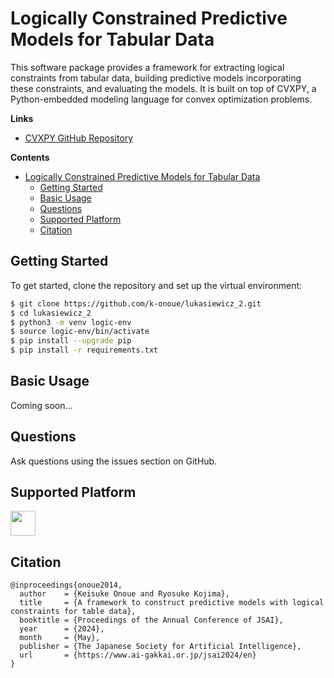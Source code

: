 # Logically Constrained Predictive Models for Tabular Data

This software package provides a framework for extracting logical constraints from tabular data, building predictive models incorporating these constraints, and evaluating the models. It is built on top of CVXPY, a Python-embedded modeling language for convex optimization problems.

__Links__

- [CVXPY GitHub Repository](https://github.com/cvxpy/cvxpy)

__Contents__
- [Logically Constrained Predictive Models for Tabular Data](#logically-constrained-predictive-models-for-tabular-data)
  - [Getting Started](#getting-started)
  - [Basic Usage](#basic-usage)
  - [Questions](#questions)
  - [Supported Platform](#supported-platform)
  - [Citation](#citation)


## Getting Started

To get started, clone the repository and set up the virtual environment:

```sh
$ git clone https://github.com/k-onoue/lukasiewicz_2.git
$ cd lukasiewicz_2
$ python3 -m venv logic-env
$ source logic-env/bin/activate
$ pip install --upgrade pip
$ pip install -r requirements.txt
```


## Basic Usage

Coming soon...


## Questions

Ask questions using the issues section on GitHub.


## Supported Platform

<img src="https://upload.wikimedia.org/wikipedia/commons/3/35/Tux.svg" height=40px>


## Citation

```
@inproceedings{onoue2014,
  author    = {Keisuke Onoue and Ryosuke Kojima},
  title     = {A framework to construct predictive models with logical constraints for table data},
  booktitle = {Proceedings of the Annual Conference of JSAI},
  year      = {2024},
  month     = {May},
  publisher = {The Japanese Society for Artificial Intelligence},
  url       = {https://www.ai-gakkai.or.jp/jsai2024/en}
}
```






